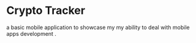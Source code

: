 # Crypto Tracker 

a basic mobile application to showcase my my ability to deal with mobile apps development .


